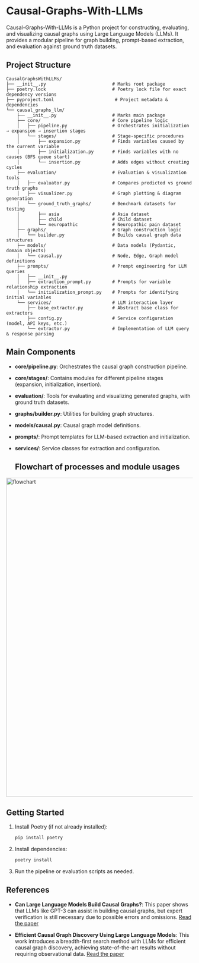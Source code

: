 # Causal-Graphs-With-LLMs

Causal-Graphs-With-LLMs is a Python project for constructing, evaluating, and visualizing causal graphs using Large Language Models (LLMs). It provides a modular pipeline for graph building, prompt-based extraction, and evaluation against ground truth datasets.

## Project Structure

```
CausalGraphsWithLLMs/
├── __init__.py                         # Marks root package
├── poetry.lock                         # Poetry lock file for exact dependency versions
├── pyproject.toml                       # Project metadata & dependencies
└── causal_graphs_llm/
    ├── __init__.py                     # Marks main package
    ├── core/                           # Core pipeline logic
    │   ├── pipeline.py                 # Orchestrates initialization → expansion → insertion stages
    │   └── stages/                     # Stage-specific procedures
    │       ├── expansion.py            # Finds variables caused by the current variable
    │       ├── initialization.py       # Finds variables with no causes (BFS queue start)
    │       └── insertion.py            # Adds edges without creating cycles
    ├── evaluation/                     # Evaluation & visualization tools
    │   ├── evaluator.py                # Compares predicted vs ground truth graphs
    │   ├── visualizer.py               # Graph plotting & diagram generation
    │   └── ground_truth_graphs/        # Benchmark datasets for testing
    │       ├── asia                    # Asia dataset
    │       ├── child                   # Child dataset
    │       └── neuropathic             # Neuropathic pain dataset
    ├── graphs/                         # Graph construction logic
    │   └── builder.py                  # Builds causal graph data structures
    ├── models/                         # Data models (Pydantic, domain objects)
    │   └── causal.py                   # Node, Edge, Graph model definitions
    ├── prompts/                        # Prompt engineering for LLM queries
    │   ├── __init__.py
    │   ├── extraction_prompt.py        # Prompts for variable relationship extraction
    │   └── initialization_prompt.py    # Prompts for identifying initial variables
    └── services/                       # LLM interaction layer
        ├── base_extractor.py           # Abstract base class for extractors
        ├── config.py                   # Service configuration (model, API keys, etc.)
        └── extractor.py                # Implementation of LLM query & response parsing
```

## Main Components
- **core/pipeline.py**: Orchestrates the causal graph construction pipeline.
- **core/stages/**: Contains modules for different pipeline stages (expansion, initialization, insertion).
- **evaluation/**: Tools for evaluating and visualizing generated graphs, with ground truth datasets.
- **graphs/builder.py**: Utilities for building graph structures.
- **models/causal.py**: Causal graph model definitions.
- **prompts/**: Prompt templates for LLM-based extraction and initialization.
- **services/**: Service classes for extraction and configuration.

  ## Flowchart of processes and module usages
<img width="1334" height="858" alt="flowchart" src="https://github.com/user-attachments/assets/01cd0d38-e4db-4ff8-ac44-39a277240180" />

  

## Getting Started
1. Install Poetry (if not already installed):
   ```bash
   pip install poetry
   ```
2. Install dependencies:
   ```bash
   poetry install
   ```
3. Run the pipeline or evaluation scripts as needed.


## References

- **Can Large Language Models Build Causal Graphs?**: This paper shows that LLMs like GPT-3 can assist in building causal graphs, but expert verification is still necessary due to possible errors and omissions. [Read the paper](https://arxiv.org/pdf/2303.05279)

- **Efficient Causal Graph Discovery Using Large Language Models**: This work introduces a breadth-first search method with LLMs for efficient causal graph discovery, achieving state-of-the-art results without requiring observational data. [Read the paper](https://arxiv.org/pdf/2402.01207)





